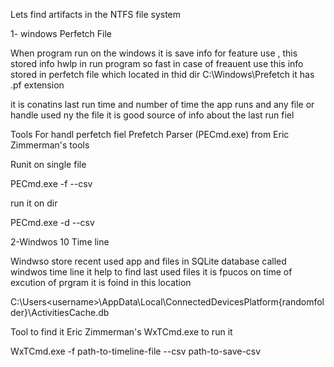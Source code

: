 Lets find artifacts in the NTFS file system

1- windows Perfetch File 

  When program run on the windows it is save info for feature
  use , this stored info hwlp in run program so fast in case
  of freauent use this info stored in perfetch file which located 
  in thid dir C:\Windows\Prefetch it has .pf extension 
  
  it is conatins last run time and  number of time the app runs 
  and any file or handle used ny the file  it is good source of info
  about the last run fiel 
  
  Tools For handl perfetch fiel 
  Prefetch Parser (PECmd.exe) from Eric Zimmerman's tools
  
  Runit on single file
  
  PECmd.exe -f <path-to-Prefetch-files> --csv <path-to-save-csv>
  
  run it on dir 
  
  PECmd.exe -d <path-to-Prefetch-directory> --csv <path-to-save-csv>
  

2-Windwos 10 Time line  
  
  Windwso store recent used app and files in SQLite database 
  called windwos time line  it help to find last used files 
  it is fpucos on time of excution of prgram it is foind
  in this location
  
  C:\Users\<username>\AppData\Local\ConnectedDevicesPlatform\{randomfolder}\ActivitiesCache.db
  
  Tool to find it  Eric Zimmerman's WxTCmd.exe
  to run it 
  
  WxTCmd.exe -f path-to-timeline-file --csv path-to-save-csv
  
  
  
  
  
  

